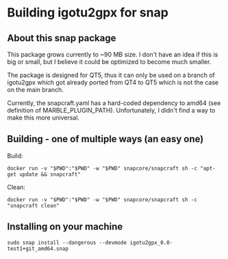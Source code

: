 Building igotu2gpx for snap
===========================

About this snap package
-----------------------

This package grows currently to ~90 MB size. I don't have an idea if this is big or small, but I believe it could be optimized to become much smaller.

The package is designed for QT5, thus it can only be used on a branch of igotu2gpx which got already ported from QT4 to QT5 which is not the case on the main branch.

Currently, the snapcraft.yaml has a hard-coded dependency to amd64 (see definition of MARBLE_PLUGIN_PATH). Unfortunately, I didn't find a way to make this more universal.


Building - one of multiple ways (an easy one)
---------------------------------------------

Build:

    docker run -v "$PWD":"$PWD" -w "$PWD" snapcore/snapcraft sh -c "apt-get update && snapcraft"

Clean:

    docker run -v "$PWD":"$PWD" -w "$PWD" snapcore/snapcraft sh -c "snapcraft clean"


Installing on your machine
--------------------------

    sudo snap install --dangerous --devmode igotu2gpx_0.0-test1+git_amd64.snap